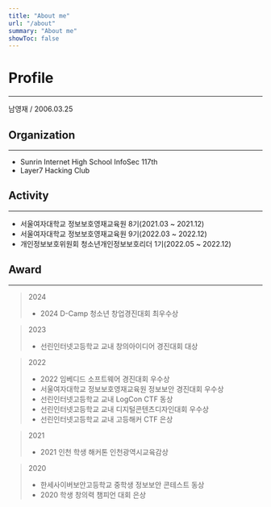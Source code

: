 ```yaml
---
title: "About me"
url: "/about"
summary: "About me"
showToc: false
---
```


# Profile
---
남영재 / 2006.03.25
## Organization
---
- Sunrin Internet High School InfoSec 117th
- Layer7 Hacking Club


## Activity
---
- 서울여자대학교 정보보호영재교육원 8기(2021.03 ~ 2021.12)
- 서울여자대학교 정보보호영재교육원 9기(2022.03 ~ 2022.12)
- 개인정보보호위원회 청소년개인정보보호리더 1기(2022.05 ~ 2022.12)

## Award
---
> 2024
> - 2024 D-Camp 청소년 창업경진대회 최우수상

> 2023
> - 선린인터넷고등학교 교내 창의아이디어 경진대회 대상

> 2022
> - 2022 임베디드 소프트웨어 경진대회 우수상
> - 서울여자대학교 정보보호영재교육원 정보보안 경진대회 우수상
> - 선린인터넷고등학교 교내 LogCon CTF 동상
> - 선린인터넷고등학교 교내 디지털콘텐츠디자인대회 우수상
> - 선린인터넷고등학교 교내 고등해커 CTF 은상

> 2021
> - 2021 인천 학생 해커톤 인천광역시교육감상

> 2020
> - 한세사이버보안고등학교 중학생 정보보안 콘테스트 동상
> - 2020 학생 창의력 챔피언 대회 은상